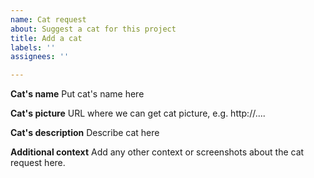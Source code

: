 ```yaml
---
name: Cat request
about: Suggest a cat for this project
title: Add a cat
labels: ''
assignees: ''

---
```


**Cat's name**
Put cat's name here

**Cat's picture**
URL where we can get cat picture, e.g. http://....

**Cat's description**
Describe cat here

**Additional context**
Add any other context or screenshots about the cat request here.
